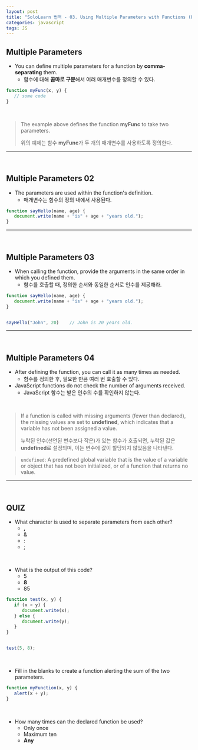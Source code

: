 ```yaml
---
layout: post
title: "SoloLearn 번역 - 03. Using Multiple Parameters with Functions (Functions)"
categories: javascript
tags: JS
---
```


## Multiple Parameters

- You can define multiple parameters for a function by **comma-separating** them.
  - 함수에 대해 **콤마로 구분**해서 여러 매개변수를 정의할 수 있다.

```js
function myFunc(x, y) {
   // some code
}
```

<br>

> The example above defines the function **myFunc** to take two parameters.
>
> 위의 예제는 함수 **myFunc**가 두 개의 매개변수를 사용하도록 정의한다.

------

<br>

## Multiple Parameters 02

- The parameters are used within the function's definition.
  - 매개변수는 함수의 정의 내에서 사용된다.

```js
function sayHello(name, age) {
   document.write(name + "is" + age + "years old.");
}
```

------

<br>

## Multiple Parameters 03

- When calling the function, provide the arguments in the same order in which you defined them.
  - 함수를 호출할 때, 정의한 순서와 동일한 순서로 인수를 제공해라.

```js
function sayHello(name, age) {
   document.write(name + "is" + age + "years old.");
}


sayHello("John", 20)	// John is 20 years old.
```

------

<br>

## Multiple Parameters 04

- After defining the function, you can call it as many times as needed.
  - 함수를 정의한 후, 필요한 만큼 여러 번 호출할 수 있다.
- JavaScript functions do not check the number of arguments received.
  - JavaScript 함수는 받은 인수의 수를 확인하지 않는다.

<br>

> If a function is called with missing arguments (fewer than declared), the missing values are set to **undefined**, which indicates that a variable has not been assigned a value.
>
> 누락된 인수(선언된 변수보다 작은)가 있는 함수가 호출되면, 누락된 값은 **undefined**로 설정되며, 이는 변수에 값이 할당되지 않았음을 나타낸다.

> `undefined`: A predefined global variable that is the value of a variable or object that has not been initialized, or of a function that returns no value.

------

<br>

## QUIZ

- What character is used to separate parameters from each other?
  - **,**
  - &
  - :
  - ;

<br>

- What is the output of this code?
  - 5
  - **8**
  - 85

```js
function test(x, y) {
   if (x > y) {
      document.write(x);
   } else {
      document.write(y);
   }
}


test(5, 8);
```

<br>

- Fill in the blanks to create a function alerting the sum of the two parameters.

```js
function myFunction(x, y) {
   alert(x + y);
}
```

<br>

- How many times can the declared function be used?
  - Only once
  - Maximum ten
  - **Any**

<br>